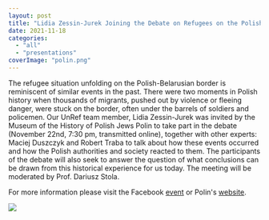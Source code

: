 ```yaml
---
layout: post
title: "Lidia Zessin-Jurek Joining the Debate on Refugees on the Polish-Belarusian Border"
date: 2021-11-18
categories: 
  - "all"
  - "presentations"
coverImage: "polin.png"
---
```


The refugee situation unfolding on the Polish-Belarusian border is reminiscent of similar events in the past. There were two moments in Polish history when thousands of migrants, pushed out by violence or fleeing danger, were stuck on the border, often under the barrels of soldiers and policemen. Our UnRef team member, Lidia Zessin-Jurek was invited by the Museum of the History of Polish Jews Polin to take part in the debate (November 22nd, 7:30 pm, transmitted online), together with other experts: Maciej Duszczyk and Robert Traba to talk about how these events occurred and how the Polish authorities and society reacted to them. The participants of the debate will also seek to answer the question of what conclusions can be drawn from this historical experience for us today. The meeting will be moderated by Prof. Dariusz Stola.

For more information please visit the Facebook [event](https://www.facebook.com/events/475611527083156?ref=newsfeed) or Polin's [website](https://www.polin.pl/pl/wydarzenie/migranci-na-granicy-1938-1939-2021).

[![](/assets/images/polin.png)](https://www.polin.pl/pl/wydarzenie/migranci-na-granicy-1938-1939-2021)
